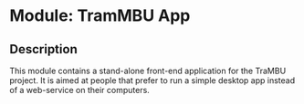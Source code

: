 # Module: TramMBU App

## Description

This module contains a stand-alone front-end application for the TraMBU project.
It is aimed at people that prefer to run a simple desktop app
instead of a web-service on their computers.
